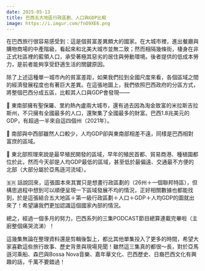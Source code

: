 ```yaml
---
date: 2025-05-13
title: 巴西五大地區行政區劃、人口與GDP比較
image: https://i.imgur.com/fnO9XE6.png
---
```

在巴西旅行很容易感受到：這是個貧富差異頗大的國家。在大城市裡，進出餐廳與購物商場的中產階級，看起來和北美大城市並無二致；然而相隔幾條街，棲身在非正式社區裡的藍領人口，承受著極其惡劣的居住與勞動環境。後者提供的低成本勞力，是前者能夠享受舒適生活的關鍵原因。

除了上述這種單一城市內的貧富差距，如果我們拉到全國尺度來看，各個區域之間的經濟發展程度也有著巨大差異。在這張地圖上，我們依照巴西政府的分區方式，將整個巴西分成五區，比較其人口與GDP會發現——

📍 東南部擁有聖保羅、里約熱內盧兩大城市，還有過去因為淘金致富的米拉斯吉拉斯州，不只擁有全國最多的人口，還聚集了全國最多的財富。巴西1.8兆美元的GDP，有超過一半來自這四個州（2021年）。

📍 南部與中西部雖然人口較少，人均GDP卻與東南部相差不遠，同樣是巴西相對富庶的區域。

📍 東北部照理來說是最早殖民開發的區域，早年的殖民首都、貿易商港、種植園都位於此，然而今天卻是人均GDP最低的區域，甚至低於最偏遠、交通最不方便的北部（大部分屬於亞馬遜河流域）。

🇧🇷 話說回來，這張圖本來其實只是想畫行政區劃的（26州＋一個聯邦特區），但構思過程中想到可以順便呈現一下區域發展不均的情況，正好相關數據也都能找到，於是這張結合五大地區＋第一級行政區劃＋人口＋GDP＋人均GDP的圖就出來了！希望讓我們更加認識這個國家內部的情況。

總之，經過一個多月的努力，巴西系列的三集PODCAST節目總算連載完畢啦（主廚整個痛哭流涕）！

這幾集無論在整理資料還是剪輯後製上，都比其他單集投入了更多的時間，希望大家喜歡這些旅行故事、歷史背景與現場見聞！雖然這三集真的都很～長，對於亞馬遜河乘船、森巴與Bossa Nova音樂、嘉年華文化、巴西歷史、日裔巴西文化有興趣的話，千萬不要錯過！
